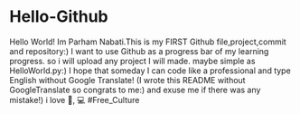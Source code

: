 # Hello-Github
Hello World!
Im Parham Nabati.This is my FIRST Github file,project,commit and repository:)
I want to use Github as a progress bar of my learning progress. so i will upload any project I will made. maybe simple as HelloWorld.py:)
I hope that someday I can code like a professional and type English without Google Translate!
(I wrote this README without GoogleTranslate so congrats to me:) and exuse me if there was any mistake!)
i love 🍕, 💻
#Free_Culture
